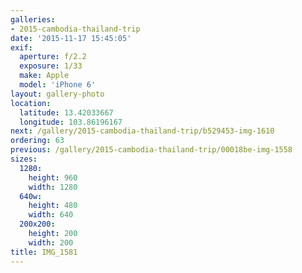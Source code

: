 ```yaml
---
galleries:
- 2015-cambodia-thailand-trip
date: '2015-11-17 15:45:05'
exif:
  aperture: f/2.2
  exposure: 1/33
  make: Apple
  model: 'iPhone 6'
layout: gallery-photo
location:
  latitude: 13.42033667
  longitude: 103.86196167
next: /gallery/2015-cambodia-thailand-trip/b529453-img-1610
ordering: 63
previous: /gallery/2015-cambodia-thailand-trip/00018be-img-1558
sizes:
  1280:
    height: 960
    width: 1280
  640w:
    height: 480
    width: 640
  200x200:
    height: 200
    width: 200
title: IMG_1581
---
```

